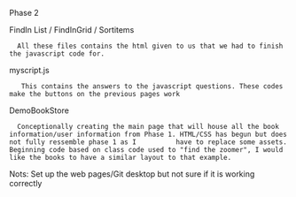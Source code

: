 Phase 2

FindIn List / FindInGrid  / Sortitems
  
      All these files contains the html given to us that we had to finish the javascript code for.
 
 myscript.js
  
       This contains the answers to the javascript questions. These codes make the buttons on the previous pages work
  
DemoBookStore

      Conceptionally creating the main page that will house all the book information/user information from Phase 1. HTML/CSS has begun but does not fully ressemble phase 1 as I          have to replace some assets. Beginning code based on class code used to "find the zoomer", I would like the books to have a similar layout to that example.
      
 
Nots: Set up the web pages/Git desktop but not sure if it is working correctly
